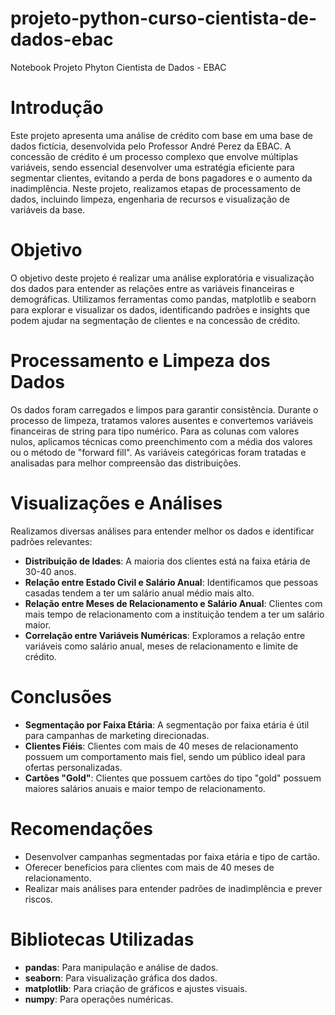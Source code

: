 # projeto-python-curso-cientista-de-dados-ebac
Notebook Projeto Phyton Cientista de Dados - EBAC


# Introdução

Este projeto apresenta uma análise de crédito com base em uma base de dados fictícia, desenvolvida pelo Professor André Perez da EBAC. A concessão de crédito é um processo complexo que envolve múltiplas variáveis, sendo essencial desenvolver uma estratégia eficiente para segmentar clientes, evitando a perda de bons pagadores e o aumento da inadimplência. Neste projeto, realizamos etapas de processamento de dados, incluindo limpeza, engenharia de recursos e visualização de variáveis da base.

# Objetivo

O objetivo deste projeto é realizar uma análise exploratória e visualização dos dados para entender as relações entre as variáveis financeiras e demográficas. Utilizamos ferramentas como pandas, matplotlib e seaborn para explorar e visualizar os dados, identificando padrões e insights que podem ajudar na segmentação de clientes e na concessão de crédito.

# Processamento e Limpeza dos Dados

Os dados foram carregados e limpos para garantir consistência. Durante o processo de limpeza, tratamos valores ausentes e convertemos variáveis financeiras de string para tipo numérico. Para as colunas com valores nulos, aplicamos técnicas como preenchimento com a média dos valores ou o método de "forward fill". As variáveis categóricas foram tratadas e analisadas para melhor compreensão das distribuições.

# Visualizações e Análises

Realizamos diversas análises para entender melhor os dados e identificar padrões relevantes:

- **Distribuição de Idades**: A maioria dos clientes está na faixa etária de 30-40 anos.
- **Relação entre Estado Civil e Salário Anual**: Identificamos que pessoas casadas tendem a ter um salário anual médio mais alto.
- **Relação entre Meses de Relacionamento e Salário Anual**: Clientes com mais tempo de relacionamento com a instituição tendem a ter um salário maior.
- **Correlação entre Variáveis Numéricas**: Exploramos a relação entre variáveis como salário anual, meses de relacionamento e limite de crédito.

# Conclusões

- **Segmentação por Faixa Etária**: A segmentação por faixa etária é útil para campanhas de marketing direcionadas.
- **Clientes Fiéis**: Clientes com mais de 40 meses de relacionamento possuem um comportamento mais fiel, sendo um público ideal para ofertas personalizadas.
- **Cartões "Gold"**: Clientes que possuem cartões do tipo "gold" possuem maiores salários anuais e maior tempo de relacionamento.

# Recomendações

- Desenvolver campanhas segmentadas por faixa etária e tipo de cartão.
- Oferecer benefícios para clientes com mais de 40 meses de relacionamento.
- Realizar mais análises para entender padrões de inadimplência e prever riscos.

# Bibliotecas Utilizadas

- **pandas**: Para manipulação e análise de dados.
- **seaborn**: Para visualização gráfica dos dados.
- **matplotlib**: Para criação de gráficos e ajustes visuais.
- **numpy**: Para operações numéricas.

